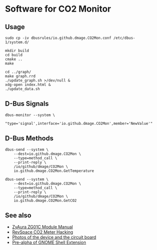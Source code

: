 # Software for CO2 Monitor

## Usage

    sudo cp -iv dbusrules/io.github.dmage.CO2Mon.conf /etc/dbus-1/system.d/

    mkdir build
    cd build
    cmake ..
    make

    cd ../graph/
    make graph.rrd
    ./update_graph.sh >/dev/null &
    xdg-open index.html &
    ./update_data.sh

## D-Bus Signals

    dbus-monitor --system \
        "type='signal',interface='io.github.dmage.CO2Mon',member='NewValue'"

## D-Bus Methods

    dbus-send --system \
        --dest=io.github.dmage.CO2Mon \
        --type=method_call \
        --print-reply \
        /io/github/dmage/CO2Mon \
        io.github.dmage.CO2Mon.GetTemperature

    dbus-send --system \
        --dest=io.github.dmage.CO2Mon \
        --type=method_call \
        --print-reply \
        /io/github/dmage/CO2Mon \
        io.github.dmage.CO2Mon.GetCO2

## See also

  * [ZyAura ZG01C Module Manual](http://www.zyaura.com/support/manual/pdf/ZyAura_CO2_Monitor_ZG01C_Module_ApplicationNote_141120.pdf)
  * [RevSpace CO2 Meter Hacking](https://revspace.nl/CO2MeterHacking)
  * [Photos of the device and the circuit board](http://habrahabr.ru/company/masterkit/blog/248403/)
  * [Pre-alpha of GNOME Shell Extension](https://github.com/dmage/gnome-shell-extensions-co2mon)
